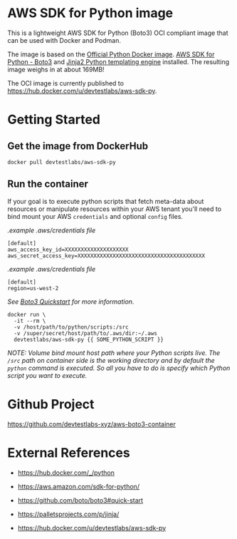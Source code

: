 # AWS SDK for Python image
This is a lightweight AWS SDK for Python (Boto3) OCI compliant image that can be used with Docker and Podman.

The image is based on the [Official Python Docker image](https://hub.docker.com/_/python). [AWS SDK for Python - Boto3](https://aws.amazon.com/sdk-for-python/) and [Jinja2 Python templating engine](https://palletsprojects.com/p/jinja/) installed. The resulting image weighs in at about 169MB!

The OCI image is currently published to https://hub.docker.com/u/devtestlabs/aws-sdk-py.

# Getting Started
## Get the image from DockerHub
```
docker pull devtestlabs/aws-sdk-py
```

## Run the container
If your goal is to execute python scripts that fetch meta-data about resources or manipulate resources within your AWS tenant you'll need to bind mount your AWS `credentials` and optional `config` files.

*.example .aws/credentials file*
```
[default]
aws_access_key_id=XXXXXXXXXXXXXXXXXXXX
aws_secret_access_key=XXXXXXXXXXXXXXXXXXXXXXXXXXXXXXXXXXXXXXXX

```

*.example .aws/credentials file*
```
[default]
region=us-west-2
```

*See [Boto3 Quickstart](https://github.com/boto/boto3#quick-start) for more information.*

```
docker run \
  -it --rm \
  -v /host/path/to/python/scripts:/src
  -v /super/secret/host/path/to/.aws/dir:~/.aws
  devtestlabs/aws-sdk-py {{ SOME_PYTHON_SCRIPT }}
```

*NOTE: Volume bind mount host path where your Python scripts live. The `/src` path on container side is the working directory and by default the `python` command is executed. So all you have to do is specify which Python script you want to execute.*

# Github Project
https://github.com/devtestlabs-xyz/aws-boto3-container

# External References
* https://hub.docker.com/_/python

* https://aws.amazon.com/sdk-for-python/

* https://github.com/boto/boto3#quick-start

* https://palletsprojects.com/p/jinja/

* https://hub.docker.com/u/devtestlabs/aws-sdk-py